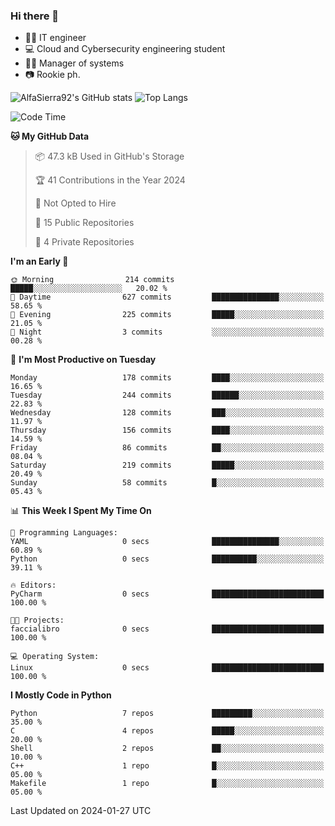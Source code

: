 ### Hi there 👋
- 👨‍💻 IT engineer
- 💻 Cloud and Cybersecurity engineering student
- 👨‍💼 Manager of systems
- 📷 Rookie ph.


![AlfaSierra92's GitHub stats](https://github-readme-stats.vercel.app/api?username=AlfaSierra92&theme=nord)
![Top Langs](https://github-readme-stats.vercel.app/api/top-langs/?username=AlfaSierra92&theme=nord&layout=compact)

<!--START_SECTION:waka-->
![Code Time](http://img.shields.io/badge/Code%20Time-58%20hrs%208%20mins-blue)

**🐱 My GitHub Data** 

> 📦 47.3 kB Used in GitHub's Storage 
 > 
> 🏆 41 Contributions in the Year 2024
 > 
> 🚫 Not Opted to Hire
 > 
> 📜 15 Public Repositories 
 > 
> 🔑 4 Private Repositories 
 > 
**I'm an Early 🐤** 

```text
🌞 Morning                214 commits         █████░░░░░░░░░░░░░░░░░░░░   20.02 % 
🌆 Daytime                627 commits         ███████████████░░░░░░░░░░   58.65 % 
🌃 Evening                225 commits         █████░░░░░░░░░░░░░░░░░░░░   21.05 % 
🌙 Night                  3 commits           ░░░░░░░░░░░░░░░░░░░░░░░░░   00.28 % 
```
📅 **I'm Most Productive on Tuesday** 

```text
Monday                   178 commits         ████░░░░░░░░░░░░░░░░░░░░░   16.65 % 
Tuesday                  244 commits         ██████░░░░░░░░░░░░░░░░░░░   22.83 % 
Wednesday                128 commits         ███░░░░░░░░░░░░░░░░░░░░░░   11.97 % 
Thursday                 156 commits         ████░░░░░░░░░░░░░░░░░░░░░   14.59 % 
Friday                   86 commits          ██░░░░░░░░░░░░░░░░░░░░░░░   08.04 % 
Saturday                 219 commits         █████░░░░░░░░░░░░░░░░░░░░   20.49 % 
Sunday                   58 commits          █░░░░░░░░░░░░░░░░░░░░░░░░   05.43 % 
```


📊 **This Week I Spent My Time On** 

```text
💬 Programming Languages: 
YAML                     0 secs              ███████████████░░░░░░░░░░   60.89 % 
Python                   0 secs              ██████████░░░░░░░░░░░░░░░   39.11 % 

🔥 Editors: 
PyCharm                  0 secs              █████████████████████████   100.00 % 

🐱‍💻 Projects: 
faccialibro              0 secs              █████████████████████████   100.00 % 

💻 Operating System: 
Linux                    0 secs              █████████████████████████   100.00 % 
```

**I Mostly Code in Python** 

```text
Python                   7 repos             █████████░░░░░░░░░░░░░░░░   35.00 % 
C                        4 repos             █████░░░░░░░░░░░░░░░░░░░░   20.00 % 
Shell                    2 repos             ██░░░░░░░░░░░░░░░░░░░░░░░   10.00 % 
C++                      1 repo              █░░░░░░░░░░░░░░░░░░░░░░░░   05.00 % 
Makefile                 1 repo              █░░░░░░░░░░░░░░░░░░░░░░░░   05.00 % 
```




 Last Updated on 2024-01-27 UTC
<!--END_SECTION:waka-->

<!--
**AlfaSierra92/AlfaSierra92** is a ✨ _special_ ✨ repository because its `README.md` (this file) appears on your GitHub profile.

Here are some ideas to get you started:

- 🔭 I’m currently working on ...
- 🌱 I’m currently learning ...
- 👯 I’m looking to collaborate on ...
- 🤔 I’m looking for help with ...
- 💬 Ask me about ...
- 📫 How to reach me: ...
- 😄 Pronouns: ...
- ⚡ Fun fact: ...
-->
